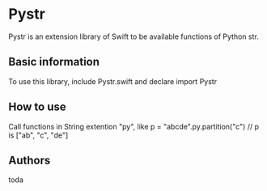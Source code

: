 # Pystr

Pystr is an extension library of Swift to be available functions of Python str.

## Basic information

To use this library, include Pystr.swift and declare
import Pystr

## How to use

Call functions in String extention "py", like
p = "abcde".py.partition("c") // p is ["ab", "c", "de"]

## Authors

toda
